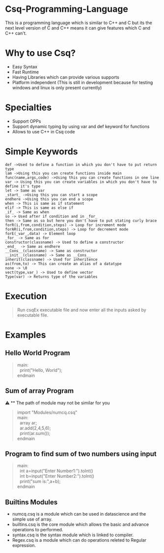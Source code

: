 # Csq-Programming-Language
This is a programming language which is similar to C++ and C but its the next level version of C and C++ means it can give features which C and C++ can't.


# Why to use Csq?

* Easy Syntax
* Fast Runtime
* Having Libraries which can provide various supports
* Platform independent  (This is still in development because for testing windows and linux is only present currently)

# Specialties

* Support OPPs
* Support dynamic typing by using var and def keyword for functions
* Allows to use C++ in Csq code


# Simple Keywords
    def ->Used to define a function in which you don't have to put return type
    lam ->Using this you can create functions inside main
    func(name,args,code) ->Using this you can create functions in one line
    var -> Using this you can create variables in which you don't have to define it's type
    let -> Same as var
    _start_ ->Using this you can start a scope
    endhere ->Using this you can end a scope
    when -> This is same as if statement
    elif -> This is same as else if
    _if_ -> Same as when
    so -> Used after if condition and in _for_
    then -> Same as so but here you don't have to put stating curly brace
    forR(i,from,condition,steps) -> Loop for increment mode
    forAR(i,from,condition,steps) -> Loop for decrement mode
    forE(_var_,data) -> Element loop
    _for_ -> Same as for
    constructor(classname) -> Used to define a constructor
    _end_  -> Same as endhere
    __Cons__(classname) -> Same as constructor
    __init__(classname) -> Same as __Cons__
    inherit(classname) -> Used for inheritence
    as(from,to) -> This can create an alias of a datatype
    none -> \0
    vect(type,var_) -> Used to define vector
    Type(var) -> Returns type of the variables
# Execution

> Run csqEx executable file and now enter all the inputs asked by executable file.

# Examples 

## Hello World Program

> main: <br>
    &nbsp; print("Hello, World"); <br>
endmain

## Sum of array Program
:warning: ** The path of module may not be similar for you
>import "Modules/numcq.csq" <br>
>main: <br>
>&nbsp; array<int> ar; <br>
>&nbsp; ar.add(2,4,5,6); <br>
>&nbsp; print(ar.sum()); <br>
>endmain
  
## Program to find sum of two numbers using input
>main: <br>
>&nbsp; int a=input("Enter Number1:").toInt() <br>
>&nbsp; int b=input("Enter Number2:").toInt() <br>
>&nbsp; print("sum is:",a+b); <br>
>endmain
  
## Builtins Modules
* numcq.csq is a module which can be used in datascience and the simple use of array.
* builtins.csq is the core module which allows the basic and advance operations to performed.
* syntax.csq is the syntax module which is linked to compiler.
* Regex.csq is a module which can do operations releted to Regular expression.
